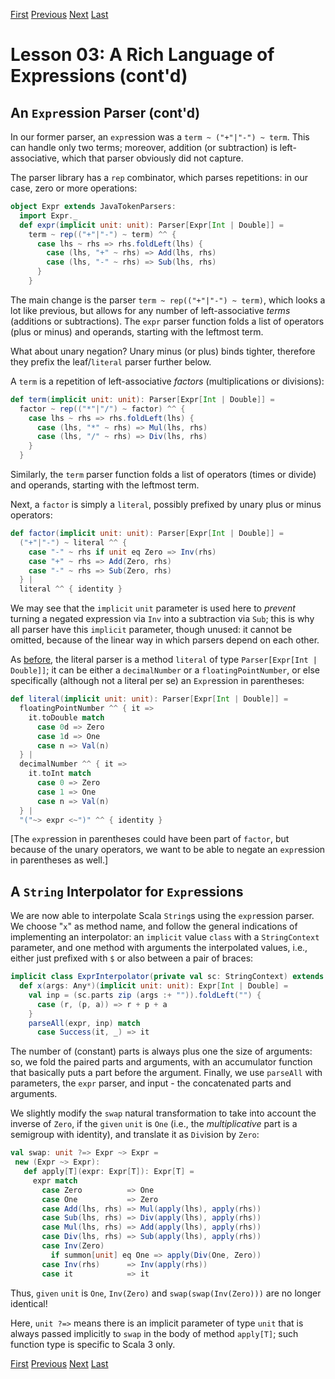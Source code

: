 [First](https://github.com/sjbiaga/kittens/blob/main/expr-01-trait/README.md) [Previous](https://github.com/sjbiaga/kittens/blob/main/expr-04-parser/README.md) [Next](https://github.com/sjbiaga/kittens/blob/main/expr-06-builder/README.md) [Last](https://github.com/sjbiaga/kittens/blob/main/expr-09-ring/README.md)

Lesson 03: A Rich Language of Expressions (cont'd)
==================================================

An `Expr`ession Parser (cont'd)
-------------------------------

In our former parser, an `expr`ession was a `term ~ ("+"|"-") ~ term`. This can handle only two terms; moreover, addition (or
subtraction) is left-associative, which that parser obviously did not capture.

The parser library has a `rep` combinator, which parses repetitions: in our case, zero or more operations:

```Scala
object Expr extends JavaTokenParsers:
  import Expr._
  def expr(implicit unit: unit): Parser[Expr[Int | Double]] =
    term ~ rep(("+"|"-") ~ term) ^^ {
      case lhs ~ rhs => rhs.foldLeft(lhs) {
        case (lhs, "+" ~ rhs) => Add(lhs, rhs)
        case (lhs, "-" ~ rhs) => Sub(lhs, rhs)
      }
    }
```

The main change is the parser `term ~ rep(("+"|"-") ~ term)`, which looks a lot like previous, but allows for any number of
left-associative _terms_ (additions or subtractions). The `expr` parser function folds a list of operators (plus or minus)
and operands, starting with the leftmost term.

What about unary negation? Unary minus (or plus) binds tighter, therefore they prefix the leaf/`literal` parser further
below.

A `term` is a repetition of left-associative _factors_ (multiplications or divisions):

```Scala
def term(implicit unit: unit): Parser[Expr[Int | Double]] =
  factor ~ rep(("*"|"/") ~ factor) ^^ {
    case lhs ~ rhs => rhs.foldLeft(lhs) {
      case (lhs, "*" ~ rhs) => Mul(lhs, rhs)
      case (lhs, "/" ~ rhs) => Div(lhs, rhs)
    }
  }
```

Similarly, the `term` parser function folds a list of operators (times or divide) and operands, starting with the leftmost
term.

Next, a `factor` is simply a `literal`, possibly prefixed by unary plus or minus operators:

```Scala
def factor(implicit unit: unit): Parser[Expr[Int | Double]] =
  ("+"|"-") ~ literal ^^ {
    case "-" ~ rhs if unit eq Zero => Inv(rhs)
    case "+" ~ rhs => Add(Zero, rhs)
    case "-" ~ rhs => Sub(Zero, rhs)
  } |
  literal ^^ { identity }
```

We may see that the `implicit` `unit` parameter is used here to _prevent_ turning a negated expression via `Inv` into a
subtraction via `Sub`; this is why all parser have this `implicit` parameter, though unused: it cannot be omitted, because of
the linear way in which parsers depend on each other.

As [before](https://github.com/sjbiaga/kittens/blob/main/expr-04-parser/README.md), the literal parser is a method `literal`
of type `Parser[Expr[Int | Double]]`; it can be either a `decimalNumber` or a `floatingPointNumber`, or else specifically
(although not a literal per se) an `Expr`ession in parentheses:

```Scala
def literal(implicit unit: unit): Parser[Expr[Int | Double]] =
  floatingPointNumber ^^ { it =>
    it.toDouble match
      case 0d => Zero
      case 1d => One
      case n => Val(n)
  } |
  decimalNumber ^^ { it =>
    it.toInt match
      case 0 => Zero
      case 1 => One
      case n => Val(n)
  } |
  "("~> expr <~")" ^^ { identity }
```

[The `expr`ession in parentheses could have been part of `factor`, but because of the unary operators, we want to be able to
negate an `expr`ession in parentheses as well.]

A `String` Interpolator for `Expr`essions
-----------------------------------------

We are now able to interpolate Scala `String`s using the `expr`ession parser. We choose "`x`" as method name, and follow the
general indications of implementing an interpolator: an `implicit` value `class` with a `StringContext` parameter, and one
method with arguments the interpolated values, i.e., either just prefixed with `$` or also between a pair of braces:

```Scala
implicit class ExprInterpolator(private val sc: StringContext) extends AnyVal:
  def x(args: Any*)(implicit unit: unit): Expr[Int | Double] =
    val inp = (sc.parts zip (args :+ "")).foldLeft("") {
      case (r, (p, a)) => r + p + a
    }
    parseAll(expr, inp) match
      case Success(it, _) => it
```

The number of (constant) parts is always plus one the size of arguments: so, we fold the paired parts and arguments, with an
accumulator function that basically puts a part before the argument. Finally, we use `parseAll` with parameters, the `expr`
parser, and input - the concatenated parts and arguments.

We slightly modify the `swap` natural transformation to take into account the inverse of `Zero`, if the `given` `unit` is
`One` (i.e., the _multiplicative_ part is a semigroup with identity), and translate it as `Div`ision by `Zero`:

```Scala
val swap: unit ?=> Expr ~> Expr =
 new (Expr ~> Expr):
   def apply[T](expr: Expr[T]): Expr[T] =
     expr match
       case Zero          => One
       case One           => Zero
       case Add(lhs, rhs) => Mul(apply(lhs), apply(rhs))
       case Sub(lhs, rhs) => Div(apply(lhs), apply(rhs))
       case Mul(lhs, rhs) => Add(apply(lhs), apply(rhs))
       case Div(lhs, rhs) => Sub(apply(lhs), apply(rhs))
       case Inv(Zero)
         if summon[unit] eq One => apply(Div(One, Zero))
       case Inv(rhs)      => Inv(apply(rhs))
       case it            => it
```

Thus, `given` `unit` is `One`, `Inv(Zero)` and `swap(swap(Inv(Zero)))` are no longer identical!

Here, `unit ?=>` means there is an implicit parameter of type `unit` that is always passed implicitly to `swap` in the body
of method `apply[T]`; such function type is specific to Scala 3 only.

[First](https://github.com/sjbiaga/kittens/blob/main/expr-01-trait/README.md) [Previous](https://github.com/sjbiaga/kittens/blob/main/expr-04-parser/README.md) [Next](https://github.com/sjbiaga/kittens/blob/main/expr-06-builder/README.md) [Last](https://github.com/sjbiaga/kittens/blob/main/expr-09-ring/README.md)
